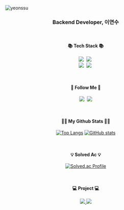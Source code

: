 ![yeonssu](https://capsule-render.vercel.app/api?type=waving&height=200&text=yeonssu&fontAlign=80&fontAlignY=40&color=gradient)


<h3 align="center">Backend Developer, 이연수</h3>
<br>
<h4 align="center">📚 Tech Stack 📚</h4>
<p align="center">
  <img src="https://img.shields.io/badge/Java-007396?style=flat-square&logo=Java&logoColor=white"/></a>&nbsp
  <img src="https://img.shields.io/badge/Python-3766AB?style=flat-square&logo=Python&logoColor=white"/></a>&nbsp
  <br>
  <img src="https://img.shields.io/badge/SpringBoot-6DB33F?style=flat-square&logo=SpringBoot&logoColor=white"/></a>&nbsp 
  <img src="https://img.shields.io/badge/Mysql-E6B91E?style=flat-square&logo=MySql&logoColor=white"/></a>&nbsp 
</p>
<br>
<h4 align="center">🌈 Follow Me 🌈</h4>
<p align="center">
  <a href="https://closed-ostrich-ac1.notion.site/Yeon-s-blog-dd07e49f460149d3a1fe7c5fb0b82b03?pvs=4"><img src="https://img.shields.io/badge/Tech%20Blog-11B48A?style=flat-square&logo=Vimeo&logoColor=white&link=https://closed-ostrich-ac1.notion.site/Yeon-s-blog-dd07e49f460149d3a1fe7c5fb0b82b03?pvs=4"/></a>&nbsp
  <a href="mailto:dustn7197@naver.com"><img src="https://img.shields.io/badge/Email-d14836?style=flat-square&logo=Gmail&logoColor=white&link=dustn7197@naver.com"/></a>
</p>
<br>
<h4 align="center">👩‍💻 My Github Stats 👩‍💻</h4>
<div align="center">

[![Top Langs](https://github-readme-stats.vercel.app/api/top-langs/?username=yeonssu&layout=compact)](https://github.com/yeonssu/github-readme-stats) [![GitHub stats](https://github-readme-stats.vercel.app/api?username=yeonssu&hide_title=true&show_icons=true&include_all_commits=true&disable_animations=true&theme=vue)](https://github.com/anuraghazra/github-readme-stats)
</div>
</p>
<br>
<h4 align="center">💡 Solved Ac 💡</h4>
<div align="center">

[![Solved.ac Profile](http://mazassumnida.wtf/api/v2/generate_badge?boj=dustn7197)](https://solved.ac/dustn7197/)
</div>
<br>
<h4 align="center">💻 Project 💻</h4>
<div align=center>
	<a href="https://github.com/codestates-seb/seb43_main_027">
    	<img src="https://img.shields.io/badge/INDDYBUDDY-181717?style=for-the-badge&logo=github&logoColor=white">	
  </a>
  <a href="https://github.com/codestates-seb/seb43_pre_035">
    <img src="https://img.shields.io/badge/OWLY-181717?style=for-the-badge&logo=github&logoColor=white">	
  </a>
</div>
